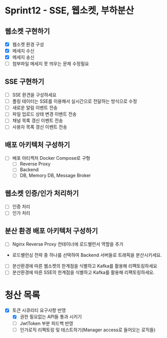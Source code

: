 # Sprint12 - SSE, 웹소켓, 부하분산

## 웹소켓 구현하기

- [x] 웹소켓 환경 구성
- [x] 메세지 수신
- [x] 메세지 송신
- [ ] 첨부파일 메세지 못 띄우는 문제 수정필요

## SSE 구현하기

- [ ] SSE 환견을 구성하세요
- [ ] 폴링 테이터는 SSE를 이용해서 실시간으로 전달하는 방식으로 수정
- [ ] 새로운 알림 이벤트 전송
- [ ] 파일 업로드 상태 변경 이벤트 전송
- [ ] 채널 목록 갱신 이벤트 전송
- [ ] 사용자 목록 갱신 이벤트 전송

## 배포 아키텍처 구성하기

- [ ] 배포 아티켁처 Docker Compose로 구형
  - [ ] Reverse Proxy
  - [ ] Backend 
  - [ ] DB, Memory DB, Message Broker

## 웹소켓 인증/인가 처리하기

- [ ] 인증 처리
- [ ] 인가 처리

## 분산 환경 배포 아키텍처 구성하기

- [ ]  Nginx Reverse Proxy 컨테이너에 로드밸런서 역할을 추가
  - 로드밸런싱 전략 중 하나를 선택하여 Backend 서버들로 트래픽을 분산시키세요.
- [ ]  분산환경에 따른 웹소켓의 한계점을 식별하고 Kafka를 활용해 리팩토링하세요
- [ ]  분산환경에 따른 SSE의 한계점을 식별하고 Kafka를 활용해 리팩토링하세요.

# 청산 목록

- [x] 토큰 시큐리티 요구사항 반영
  - [x] 권한 필요없는 API들 통과 시키기
  - [ ] JwtToken 부분 피드백 반영
  - [ ] 인가로직 리펙토링 및 테스트하기(Manager access로 들어오는 로직들)